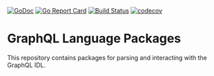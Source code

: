 [![GoDoc](https://godoc.org/github.com/gqlc/graphql?status.svg)](https://godoc.org/github.com/gqlc/graphql)
[![Go Report Card](https://goreportcard.com/badge/github.com/gqlc/graphql)](https://goreportcard.com/report/github.com/gqlc/graphql)
[![Build Status](https://travis-ci.org/gqlc/graphql.svg?branch=master)](https://travis-ci.org/gqlc/graphql)
[![codecov](https://codecov.io/gh/gqlc/graphql/branch/master/graph/badge.svg)](https://codecov.io/gh/gqlc/graphql)

# GraphQL Language Packages

This repository contains packages for parsing and interacting with the GraphQL IDL.